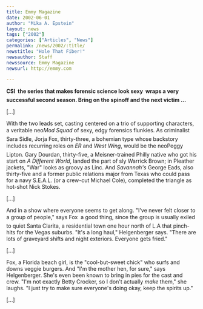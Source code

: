 ```yaml
---
title: Emmy Magazine
date: 2002-06-01
author: "Mika A. Epstein"
layout: news
tags: ["2002"]
categories: ["Articles", "News"]
permalink: /news/2002/:title/
newstitle: "Hole That Fiber!"
newsauthor: Staff  
newssource: Emmy Magazine  
newsurl: http://emmy.com  

---
```


**CSI  the series that makes forensic science look sexy  wraps a very successful second season. Bring on the spinoff and the next victim ...**

[...]

With the two leads set, casting centered on a trio of supporting characters, a veritable neo*Mod Squad* of sexy, edgy forensics flunkies. As criminalist Sara Sidle, Jorja Fox, thirty-three, a bohemian type whose backstory includes recurring roles on *ER* and *West Wing*, would be the neoPeggy Lipton. Gary Dourdan, thirty-five, a Meisner-trained Philly native who got his start on *A Different World*, landed the part of sly Warrick Brown; in Pleather jackets, "War" looks as groovy as Linc. And *Savannah's* George Eads, also thirty-five and a former public relations major from Texas who could pass for a navy S.E.A.L. (or a crew-cut Michael Cole), completed the triangle as hot-shot Nick Stokes.

[...]

And in a show where everyone seems to get along. "I've never felt closer to a group of people," says Fox  a good thing, since the group is usually exiled to quiet Santa Clarita, a residential town one hour north of L.A that pinch-hits for the Vegas suburbs. "It's a long haul," Helgenberger says. "There are lots of graveyard shifts and night exteriors. Everyone gets fried."

[...]

Fox, a Florida beach girl, is the "cool-but-sweet chick" who surfs and downs veggie burgers. And "I'm the mother hen, for sure," says Helgenberger. She's even been known to bring in pies for the cast and crew. "I'm not exactly Betty Crocker, so I don't actually *make* them," she laughs. "I just try to make sure everyone's doing okay, keep the spirits up."

[...]

